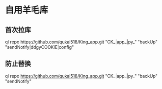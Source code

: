 # 自用羊毛库
## 首次拉库
ql repo https://github.com/qukai518/King_app.git "CK_|app_|py_" "backUp" "sendNotify|ddgyCOOKIE|config"
## 防止替换
ql repo https://github.com/qukai518/King_app.git "CK_|app_|py_" "backUp" "sendNotify"
